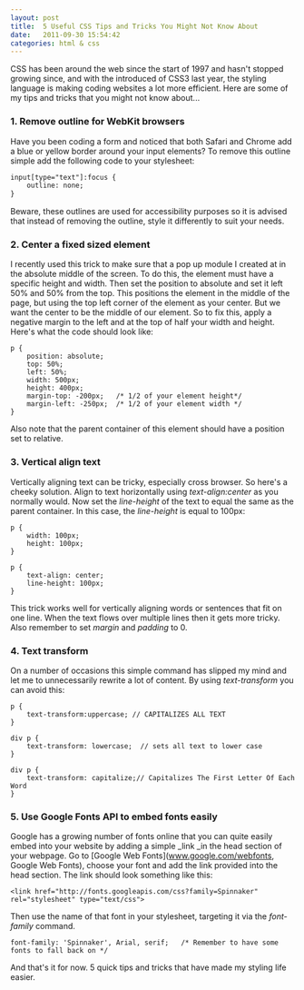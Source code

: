 ```yaml
---
layout: post
title:  5 Useful CSS Tips and Tricks You Might Not Know About
date:   2011-09-30 15:54:42
categories: html & css
---
```


CSS has been around the web since the start of 1997 and hasn't stopped growing since, and with the introduced of CSS3 last year, the styling language is making coding websites a lot more efficient. Here are some of my tips and tricks that you might not know about...

### 1. Remove outline for WebKit browsers

Have you been coding a form and noticed that both Safari and Chrome add a blue or yellow border around your input elements? To remove this outline simple add the following code to your stylesheet:

```html
input[type="text"]:focus {
    outline: none;
}
```

Beware, these outlines are used for accessibility purposes so it is advised that instead of removing the outline, style it differently to suit your needs.

### 2. Center a fixed sized element

I recently used this trick to make sure that a pop up module I created at in the absolute middle of the screen. To do this, the element must have a specific height and width. Then set the position to absolute and set it left 50% and 50% from the top. This positions the element in the middle of the page, but using the top left corner of the element as your center. But we want the center to be the middle of our element. So to fix this, apply a negative margin to the left and at the top of half your width and height. Here's what the code should look like:

```
p {
    position: absolute;
    top: 50%; 
    left: 50%; 
    width: 500px; 
    height: 400px;
    margin-top: -200px;   /* 1/2 of your element height*/
    margin-left: -250px;  /* 1/2 of your element width */
}
```

Also note that the parent container of this element should have a position set to relative.

### 3. Vertical align text

Vertically aligning text can be tricky, especially cross browser. So here's a cheeky solution. Align to text horizontally using _text-align:center_ as you normally would. Now set the _line-height_ of the text to equal the same as the parent container. In this case, the _line-height_ is equal to 100px:

```
p {
    width: 100px;
    height: 100px;
}

p {
    text-align: center;
    line-height: 100px;
}
```

This trick works well for vertically aligning words or sentences that fit on one line. When the text flows over multiple lines then it gets more tricky. Also remember to set _margin_ and _padding_ to 0.

### 4. Text transform

On a number of occasions this simple command has slipped my mind and let me to unnecessarily rewrite a lot of content. By using _text-transform_ you can avoid this:

```
p {
    text-transform:uppercase; // CAPITALIZES ALL TEXT
}

div p {
    text-transform: lowercase;  // sets all text to lower case
}

div p {
    text-transform: capitalize;// Capitalizes The First Letter Of Each Word
}
```

### 5. Use Google Fonts API to embed fonts easily

Google has a growing number of fonts online that you can quite easily embed into your website by adding a simple _link _in the head section of your webpage. Go to [Google Web Fonts](www.google.com/webfonts, Google Web Fonts), choose your font and add the link provided into the head section. The link should look something like this:

```
<link href="http://fonts.googleapis.com/css?family=Spinnaker" rel="stylesheet" type="text/css">
```

Then use the name of that font in your stylesheet, targeting it via the _font-family_ command.

```
font-family: 'Spinnaker', Arial, serif;   /* Remember to have some fonts to fall back on */
```

And that's it for now. 5 quick tips and tricks that have made my styling life easier.
